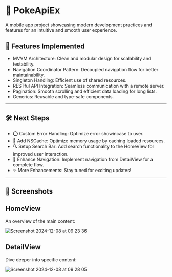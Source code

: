# 📱 PokeApiEx

A mobile app project showcasing modern development practices and features for an intuitive and smooth user experience.

## 🚀 Features Implemented
- MVVM Architecture: Clean and modular design for scalability and testability.
- Navigation Coordinator Pattern: Decoupled navigation flow for better maintainability.
- Singleton Handling: Efficient use of shared resources.
- RESTful API Integration: Seamless communication with a remote server.
- Pagination: Smooth scrolling and efficient data loading for long lists.
- Generics: Reusable and type-safe components.

 ---

## 🛠️ Next Steps
-  ⭕️ Custom Error Handling: Optimize error showincase to user.
-  📂 Add NSCache: Optimize memory usage by caching loaded resources.
-  🔍 Setup Search Bar: Add search functionality to the HomeView for improved user interaction.
-  🔗 Enhance Navigation: Implement navigation from DetailView for a complete flow.
-  ✨ More Enhancements: Stay tuned for exciting updates!

---

## 🎨 Screenshots

## HomeView

An overview of the main content:

![Screenshot 2024-12-08 at 09 23 36](https://github.com/user-attachments/assets/5e3097c7-715b-4d07-afa9-a297d34a42d1)

## DetailView

Dive deeper into specific content:

![Screenshot 2024-12-08 at 09 28 05](https://github.com/user-attachments/assets/7eb5d855-3c54-418f-aee2-2a31d9176f76)
